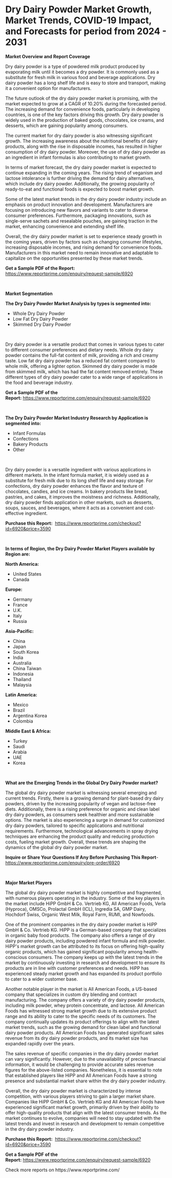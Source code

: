 <p><h1>Dry Dairy Powder Market Growth, Market Trends, COVID-19 Impact, and Forecasts for period from 2024 - 2031</h1></p><p><strong>Market Overview and Report Coverage</strong></p>
<p><p>Dry dairy powder is a type of powdered milk product produced by evaporating milk until it becomes a dry powder. It is commonly used as a substitute for fresh milk in various food and beverage applications. Dry dairy powder has a long shelf life and is easy to store and transport, making it a convenient option for manufacturers.</p><p>The future outlook of the dry dairy powder market is promising, with the market expected to grow at a CAGR of 10.20% during the forecasted period. The increasing demand for convenience foods, particularly in developing countries, is one of the key factors driving this growth. Dry dairy powder is widely used in the production of baked goods, chocolates, ice creams, and desserts, which are gaining popularity among consumers.</p><p>The current market for dry dairy powder is also witnessing significant growth. The increasing awareness about the nutritional benefits of dairy products, along with the rise in disposable incomes, has resulted in higher consumption of dry dairy powder. Moreover, the use of dry dairy powder as an ingredient in infant formulas is also contributing to market growth.</p><p>In terms of market forecast, the dry dairy powder market is expected to continue expanding in the coming years. The rising trend of veganism and lactose intolerance is further driving the demand for dairy alternatives, which include dry dairy powder. Additionally, the growing popularity of ready-to-eat and functional foods is expected to boost market growth.</p><p>Some of the latest market trends in the dry dairy powder industry include an emphasis on product innovation and development. Manufacturers are focusing on introducing new flavors and variants to cater to diverse consumer preferences. Furthermore, packaging innovations, such as single-serve sachets and resealable pouches, are gaining traction in the market, enhancing convenience and extending shelf life.</p><p>Overall, the dry dairy powder market is set to experience steady growth in the coming years, driven by factors such as changing consumer lifestyles, increasing disposable incomes, and rising demand for convenience foods. Manufacturers in this market need to remain innovative and adaptable to capitalize on the opportunities presented by these market trends.</p></p>
<p><strong>Get a Sample PDF of the Report:</strong> <a href="https://www.reportprime.com/enquiry/request-sample/6920">https://www.reportprime.com/enquiry/request-sample/6920</a></p>
<p>&nbsp;</p>
<p><strong>Market Segmentation</strong></p>
<p><strong>The Dry Dairy Powder Market Analysis by types is segmented into:</strong></p>
<p><ul><li>Whole Dry Dairy Powder</li><li>Low Fat Dry Dairy Powder</li><li>Skimmed Dry Dairy Powder</li></ul></p>
<p>&nbsp;</p>
<p><p>Dry dairy powder is a versatile product that comes in various types to cater to different consumer preferences and dietary needs. Whole dry dairy powder contains the full-fat content of milk, providing a rich and creamy taste. Low fat dry dairy powder has a reduced fat content compared to whole milk, offering a lighter option. Skimmed dry dairy powder is made from skimmed milk, which has had the fat content removed entirely. These different types of dry dairy powder cater to a wide range of applications in the food and beverage industry.</p></p>
<p><strong>Get a Sample PDF of the Report:</strong>&nbsp;<a href="https://www.reportprime.com/enquiry/request-sample/6920">https://www.reportprime.com/enquiry/request-sample/6920</a></p>
<p>&nbsp;</p>
<p><strong>The Dry Dairy Powder Market Industry Research by Application is segmented into:</strong></p>
<p><ul><li>Infant Formulas</li><li>Confections</li><li>Bakery Products</li><li>Other</li></ul></p>
<p>&nbsp;</p>
<p><p>Dry dairy powder is a versatile ingredient with various applications in different markets. In the infant formula market, it is widely used as a substitute for fresh milk due to its long shelf life and easy storage. For confections, dry dairy powder enhances the flavor and texture of chocolates, candies, and ice creams. In bakery products like bread, pastries, and cakes, it improves the moistness and richness. Additionally, dry dairy powder finds application in other markets, such as desserts, soups, sauces, and beverages, where it acts as a convenient and cost-effective ingredient.</p></p>
<p><strong>Purchase this Report:</strong>&nbsp; <a href="https://www.reportprime.com/checkout?id=6920&price=3590">https://www.reportprime.com/checkout?id=6920&price=3590</a></p>
<p>&nbsp;</p>
<p><strong>In terms of Region, the Dry Dairy Powder Market Players available by Region are:</strong></p>
<p>
    <p> <strong> North America: </strong>
        <ul>
            <li>United States</li>
            <li>Canada</li>
        </ul>
        </p> 
    <p> <strong> Europe: </strong>
        <ul>
            <li>Germany</li>
            <li>France</li>
            <li>U.K.</li>
            <li>Italy</li>
            <li>Russia</li>
        </ul>
        </p> 
    <p> <strong> Asia-Pacific: </strong>
        <ul>
            <li>China</li>
            <li>Japan</li>
            <li>South Korea</li>
            <li>India</li>
            <li>Australia</li>
            <li>China Taiwan</li>
            <li>Indonesia</li>
            <li>Thailand</li>
            <li>Malaysia</li>
        </ul>
        </p> 
    <p> <strong> Latin America: </strong>
        <ul>
            <li>Mexico</li>
            <li>Brazil</li>
            <li>Argentina Korea</li>
            <li>Colombia</li>
        </ul>
        </p> 
    <p> <strong> Middle East & Africa: </strong>
        <ul>
            <li>Turkey</li>
            <li>Saudi</li>
            <li>Arabia</li>
            <li>UAE</li>
            <li>Korea</li>
        </ul>
    </p>
    </p>
<p>&nbsp;</p>
<p><strong>What are the Emerging Trends in the Global Dry Dairy Powder market?</strong></p>
<p><p>The global dry dairy powder market is witnessing several emerging and current trends. Firstly, there is a growing demand for plant-based dry dairy powders, driven by the increasing popularity of vegan and lactose-free diets. Additionally, there is a rising preference for organic and clean label dry dairy powders, as consumers seek healthier and more sustainable options. The market is also experiencing a surge in demand for customized dry dairy powders, tailored to specific applications and nutritional requirements. Furthermore, technological advancements in spray drying techniques are enhancing the product quality and reducing production costs, fueling market growth. Overall, these trends are shaping the dynamics of the global dry dairy powder market.</p></p>
<p><strong>Inquire or Share Your Questions If Any Before Purchasing This Report</strong>- <a href="https://www.reportprime.com/enquiry/pre-order/6920">https://www.reportprime.com/enquiry/pre-order/6920</a></p>
<p>&nbsp;</p>
<p><strong>Major Market Players</strong></p>
<p><p>The global dry dairy powder market is highly competitive and fragmented, with numerous players operating in the industry. Some of the key players in the market include HiPP GmbH & Co. Vertrieb KG, All American Foods, Verla (Hyproca), OMSCo, Prolactal GmbH (ICL), Ingredia SA, GMP Dairy, Hochdorf Swiss, Organic West Milk, Royal Farm, RUMI, and Nowfoods.</p><p>One of the prominent companies in the dry dairy powder market is HiPP GmbH & Co. Vertrieb KG. HiPP is a German-based company that specializes in organic baby food products. The company also offers a range of dry dairy powder products, including powdered infant formula and milk powder. HiPP's market growth can be attributed to its focus on offering high-quality organic products, which has gained significant popularity among health-conscious consumers. The company keeps up with the latest trends in the market by continuously investing in research and development to ensure its products are in line with customer preferences and needs. HiPP has experienced steady market growth and has expanded its product portfolio to cater to a wider customer base.</p><p>Another notable player in the market is All American Foods, a US-based company that specializes in custom dry blending and contract manufacturing. The company offers a variety of dry dairy powder products, including milk powder, whey protein concentrate, and lactose. All American Foods has witnessed strong market growth due to its extensive product range and its ability to cater to the specific needs of its customers. The company continually updates its product offerings to align with the latest market trends, such as the growing demand for clean label and functional dairy powder products. All American Foods has generated significant sales revenue from its dry dairy powder products, and its market size has expanded rapidly over the years.</p><p>The sales revenue of specific companies in the dry dairy powder market can vary significantly. However, due to the unavailability of precise financial information, it would be challenging to provide accurate sales revenue figures for the above-listed companies. Nonetheless, it is essential to note that established players like HiPP and All American Foods have a strong presence and substantial market share within the dry dairy powder industry.</p><p>Overall, the dry dairy powder market is characterized by intense competition, with various players striving to gain a larger market share. Companies like HiPP GmbH & Co. Vertrieb KG and All American Foods have experienced significant market growth, primarily driven by their ability to offer high-quality products that align with the latest consumer trends. As the market continues to evolve, companies will need to stay updated with the latest trends and invest in research and development to remain competitive in the dry dairy powder industry.</p></p>
<p><strong>Purchase this Report:</strong>&nbsp;&nbsp;<a href="https://www.reportprime.com/checkout?id=6920&price=3590">https://www.reportprime.com/checkout?id=6920&price=3590</a></p>
<p></p>
<p><strong>Get a Sample PDF of the Report:</strong>&nbsp;<a href="https://www.reportprime.com/enquiry/request-sample/6920">https://www.reportprime.com/enquiry/request-sample/6920</a></p>
<p>Check more reports on https://www.reportprime.com/</p>